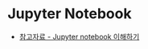 # Jupyter Notebook 
- [참고자료 - Jupyter notebook 이해하기](https://www.slideshare.net/dahlmoon/jupyter-notebok-20160815)


